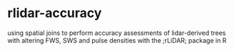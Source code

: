 # rlidar-accuracy
using spatial joins to perform accuracy assessments of lidar-derived trees with altering FWS, SWS and pulse densities with the ;rLiDAR; package in R
